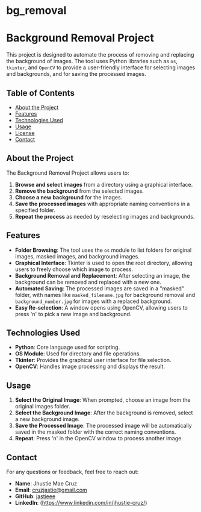 # bg_removal

# Background Removal Project

This project is designed to automate the process of removing and replacing the background of images. The tool uses Python libraries such as `os`, `tkinter`, and `OpenCV` to provide a user-friendly interface for selecting images and backgrounds, and for saving the processed images.

## Table of Contents

- [About the Project](#about-the-project)
- [Features](#features)
- [Technologies Used](#technologies-used)
- [Usage](#usage)
- [License](#license)
- [Contact](#contact)

## About the Project

The Background Removal Project allows users to:
1. **Browse and select images** from a directory using a graphical interface.
2. **Remove the background** from the selected images.
3. **Choose a new background** for the images.
4. **Save the processed images** with appropriate naming conventions in a specified folder.
5. **Repeat the process** as needed by reselecting images and backgrounds.

## Features

- **Folder Browsing**: The tool uses the `os` module to list folders for original images, masked images, and background images.
- **Graphical Interface**: Tkinter is used to open the root directory, allowing users to freely choose which image to process.
- **Background Removal and Replacement**: After selecting an image, the background can be removed and replaced with a new one.
- **Automated Saving**: The processed images are saved in a "masked" folder, with names like `masked_filename.jpg` for background removal and `background_number.jpg` for images with a replaced background.
- **Easy Re-selection**: A window opens using OpenCV, allowing users to press 'n' to pick a new image and background.

## Technologies Used

- **Python**: Core language used for scripting.
- **OS Module**: Used for directory and file operations.
- **Tkinter**: Provides the graphical user interface for file selection.
- **OpenCV**: Handles image processing and displays the result.

## Usage

1. **Select the Original Image**: When prompted, choose an image from the original images folder.
2. **Select the Background Image**: After the background is removed, select a new background image.
3. **Save the Processed Image**: The processed image will be automatically saved in the masked folder with the correct naming conventions.
4. **Repeat**: Press 'n' in the OpenCV window to process another image.

## Contact

For any questions or feedback, feel free to reach out:

- **Name**: Jhustie Mae Cruz
- **Email**: cruzjastie@gmail.com
- **GitHub**: [jastieee](https://github.com/jastieee)
- **LinkedIn**: (https://www.linkedin.com/in/jhustie-cruz/)
